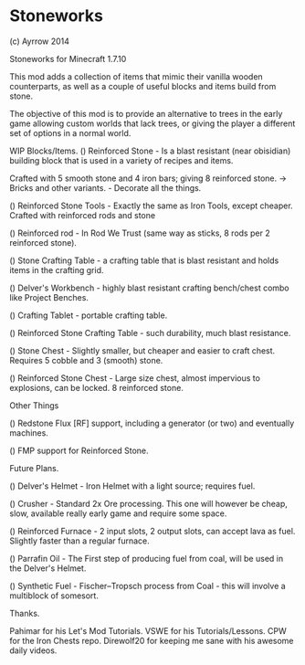 Stoneworks
===========
(c) Ayrrow 2014

Stoneworks for Minecraft 1.7.10

This mod adds a collection of items that mimic their vanilla wooden counterparts, as well as a couple of useful blocks and items build from stone.

The objective of this mod is to provide an alternative to trees in the early game allowing custom worlds that lack trees, or giving the player a different set of options in a normal world. 

WIP Blocks/Items.
() Reinforced Stone - Is a blast resistant (near obisidian) building block that is used in a variety of recipes and items.

Crafted with 5 smooth stone and 4 iron bars; giving 8 reinforced stone.
    -> Bricks and other variants. - Decorate all the things. 

() Reinforced Stone Tools - Exactly the same as Iron Tools, except cheaper. Crafted with reinforced rods and stone

() Reinforced rod - In Rod We Trust (same way as sticks, 8 rods per 2 reinforced stone).

() Stone Crafting Table - a crafting table that is blast resistant and holds items in the crafting grid.

() Delver's Workbench - highly blast resistant crafting bench/chest combo like Project Benches.

() Crafting Tablet - portable crafting table.

() Reinforced Stone Crafting Table - such durability, much blast resistance. 

() Stone Chest - Slightly smaller, but cheaper and easier to craft chest. Requires 5 cobble and 3 (smooth) stone. 

() Reinforced Stone Chest - Large size chest, almost impervious to explosions, can be locked. 8 reinforced stone. 



Other Things

() Redstone Flux [RF] support, including a generator (or two) and eventually machines.

() FMP support for Reinforced Stone. 



Future Plans.

() Delver's Helmet - Iron Helmet with a light source; requires fuel. 

() Crusher - Standard 2x Ore processing. This one will however be cheap, slow, available really early game and require some space. 


() Reinforced Furnace - 2 input slots, 2 output slots, can accept lava as fuel. Slightly faster than a regular furnace. 

() Parrafin Oil - The First step of producing fuel from coal, will be used in the Delver's Helmet. 

() Synthetic Fuel - Fischer–Tropsch process from Coal - this will involve a multiblock of somesort. 






Thanks.

Pahimar for his Let's Mod Tutorials.
VSWE for his Tutorials/Lessons.
CPW for the Iron Chests repo.
Direwolf20 for keeping me sane with his awesome daily videos.
